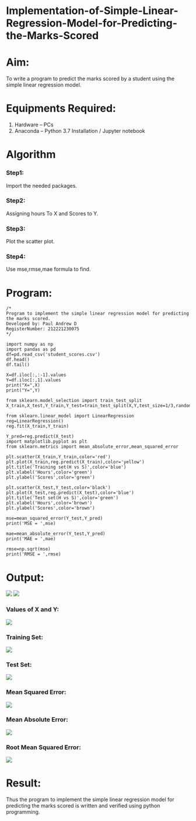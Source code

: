 # Implementation-of-Simple-Linear-Regression-Model-for-Predicting-the-Marks-Scored

# Aim:
To write a program to predict the marks scored by a student using the simple linear regression model.

# Equipments Required:
1. Hardware – PCs
2. Anaconda – Python 3.7 Installation / Jupyter notebook

# Algorithm
### Step1:
Import the needed packages.
### Step2:
Assigning hours To X and Scores to Y.
### Step3:
Plot the scatter plot.
### Step4:
Use mse,rmse,mae formula to find.

# Program:
```
/*
Program to implement the simple linear regression model for predicting the marks scored.
Developed by: Paul Andrew D
RegisterNumber: 212221230075
*/
```
```
import numpy as np
import pandas as pd
df=pd.read_csv('student_scores.csv')
df.head()
df.tail()

X=df.iloc[:,:-1].values
Y=df.iloc[:,1].values
print("X=",X)
print("Y=",Y)

from sklearn.model_selection import train_test_split
X_train,X_test,Y_train,Y_test=train_test_split(X,Y,test_size=1/3,random_state=0)

from sklearn.linear_model import LinearRegression
reg=LinearRegression()
reg.fit(X_train,Y_train)

Y_pred=reg.predict(X_test)
import matplotlib.pyplot as plt
from sklearn.metrics import mean_absolute_error,mean_squared_error

plt.scatter(X_train,Y_train,color='red')
plt.plot(X_train,reg.predict(X_train),color='yellow')
plt.title('Training set(H vs S)',color='blue')
plt.xlabel('Hours',color='green')
plt.ylabel('Scores',color='green')

plt.scatter(X_test,Y_test,color='black')
plt.plot(X_test,reg.predict(X_test),color='blue')
plt.title('Test set(H vs S)',color='green')
plt.xlabel('Hours',color='brown')
plt.ylabel('Scores',color='brown')

mse=mean_squared_error(Y_test,Y_pred)
print('MSE = ',mse)

mae=mean_absolute_error(Y_test,Y_pred)
print('MAE = ',mae)

rmse=np.sqrt(mse) 
print('RMSE = ',rmse)

```
# Output:
![](./head.jpg)
![](./tail.jpg)
### Values of X and Y:
![](./o1.jpg)
### Training Set:
![](./o2.jpg)
### Test Set:
![](./o3.jpg)
### Mean Squared Error:
![](./o4.jpg)
### Mean Absolute Error:
![](./o5.jpg)
### Root Mean Squared Error:
![](./o6.jpg)



# Result:
Thus the program to implement the simple linear regression model for predicting the marks scored is written and verified using python programming.
